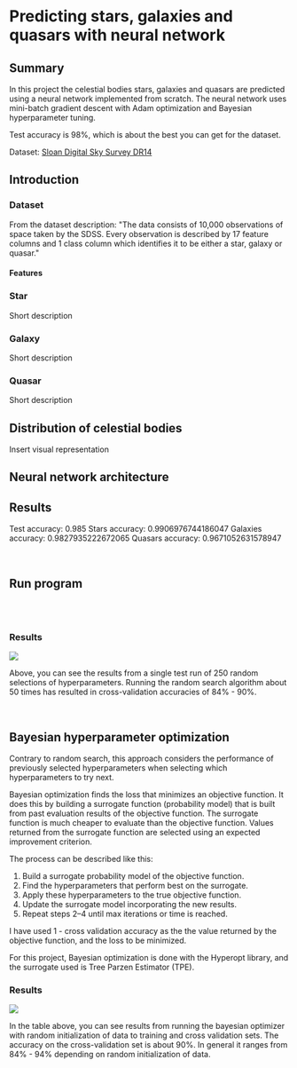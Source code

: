 # Predicting stars, galaxies and quasars with neural network

## Summary
In this project the celestial bodies stars, galaxies and quasars are predicted using a neural network implemented from scratch. The neural network uses mini-batch gradient descent with Adam optimization and Bayesian hyperparameter tuning.

Test accuracy is 98%, which is about the best you can get for the dataset. 

Dataset: [Sloan Digital Sky Survey DR14](https://www.kaggle.com/lucidlenn/sloan-digital-sky-survey)

## Introduction

### Dataset
From the dataset description: "The data consists of 10,000 observations of space taken by the SDSS. Every observation is described by 17 feature columns and 1 class column which identifies it to be either a star, galaxy or quasar."

#### Features

### Star
Short description

### Galaxy
Short description

### Quasar
Short description



## Distribution of celestial bodies
Insert visual representation



## Neural network architecture



## Results
Test accuracy: 0.985
Stars accuracy: 0.9906976744186047
Galaxies accuracy: 0.9827935222672065
Quasars accuracy: 0.9671052631578947



<br />

## Run program

<br /> <br />


### Results
![](images/random_results.png?raw=true)

Above, you can see the results from a single test run of 250 random selections of hyperparameters. 
Running the random search algorithm about 50 times has resulted in cross-validation accuracies of 84% - 90%. 

 <br />



## Bayesian hyperparameter optimization
Contrary to random search, this approach considers the performance of previously selected hyperparameters when selecting which hyperparameters to try next.

Bayesian optimization finds the loss that minimizes an objective function. It does this by building a surrogate function (probability model) that is built from past evaluation results of the objective function. The surrogate function is much cheaper to evaluate than the objective function. Values returned from the surrogate function are selected using an expected improvement criterion.

The process can be described like this:
1. Build a surrogate probability model of the objective function.
2. Find the hyperparameters that perform best on the surrogate.
3. Apply these hyperparameters to the true objective function.
4. Update the surrogate model incorporating the new results.
5. Repeat steps 2–4 until max iterations or time is reached.

I have used 1 - cross validation accuracy as the the value returned by the objective function, and the loss to be minimized. 

For this project, Bayesian optimization is done with the Hyperopt library, and the surrogate used is Tree Parzen Estimator (TPE). 

### Results
![](images/bayes_results.png?raw=true)

In the table above, you can see results from running the bayesian optimizer with random initialization of data to training and cross validation sets. The accuracy on the cross-validation set is about 90%. In general it ranges from 84% - 94% depending on random initialization of data. 

